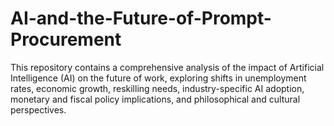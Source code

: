 # AI-and-the-Future-of-Prompt-Procurement
This repository contains a comprehensive analysis of the impact of Artificial Intelligence (AI) on the future of work, exploring shifts in unemployment rates, economic growth, reskilling needs, industry-specific AI adoption, monetary and fiscal policy implications, and philosophical and cultural perspectives.
